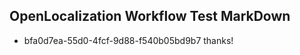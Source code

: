## OpenLocalization Workflow Test MarkDown
* bfa0d7ea-55d0-4fcf-9d88-f540b05bd9b7 thanks!

<!--HONumber=Sep16_HO1-->


